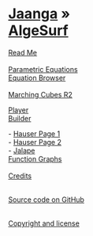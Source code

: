 [Jaanga](../index.html ) &raquo;<br>[AlgeSurf]( ./index.html )
===

<div id=rm >
	<a href=JavaScript:displayMD('#readme.md#rm'); >Read Me</a>
</div><br>

<div id=pe >
	<a href=JavaScript:displayMD('#./parametric-equations/r2/readme.md#pe'); >Parametric Equations</a>
</div>

<div><i class="fa fa-external-link"></i> <a href=http://jaanga.github.io/algesurf/parametric-equations/latest/index.html >Equation Browser</a></div>


<br>
<div id=mc >
	<a href=JavaScript:displayMD('#./marching-cubes/r2/readme.md#mc'); >Marching Cubes R2</a>
</div>

<i class="fa fa-external-link"></i> [Player]( http://jaanga.github.io/algesurf/marching-cubes/r2/1-Overview/Player.html )  
<i class="fa fa-external-link"></i> [Builder]( http://jaanga.github.io/algesurf/marching-cubes/r2/1-Overview/Builder.html )
<div id=ha1 >
- <a href=JavaScript:displayHTML('#./marching-cubes/r2/2-Hauser/1hauser.html#ha1'); >Hauser Page 1</a>
</div>
<div id=ha2 >
- <a href=JavaScript:displayHTML('#./marching-cubes/r2/3-Hauser/2hauser.html#ha1'); >Hauser Page 2</a>
</div>
<div id=ja >
- <a href=JavaScript:displayHTML('#./marching-cubes/r2/4-Jalape/1jalape.html#ja'); >Jalape</a>
</div>

<div id=fg >
<a href=JavaScript:displayMD('#./function-graphs/readme.md#fg'); >Function Graphs</a>
</div><br>

<div id=rm >
	<a href=JavaScript:displayMD('#credits.md#rm'); >Credits</a>
</div><br>

<i class='fa fa-github'></i> [Source code on GitHub]( https://github.com/jaanga/algesurf/ )  
<br>
 
<i class='fa fa-copy'></i> [Copyright and license]( https://github.com/jaanga/jaanga.github.io/blob/master/jaanga-copyright-and-mit-license.md )  
